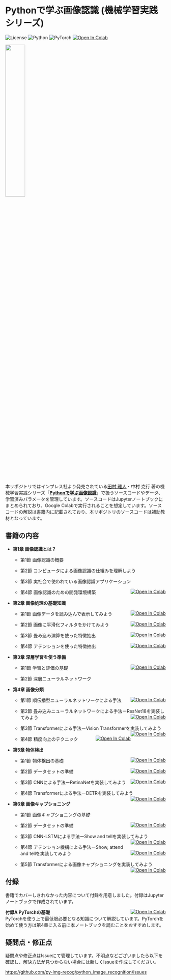 # Pythonで学ぶ画像認識 (機械学習実践シリーズ)

![License](https://img.shields.io/badge/License-MIT-green)
![Python](https://img.shields.io/badge/Python-3.8-orange)
![PyTorch](https://img.shields.io/badge/PyTorch-1.13.0-orange)
<a target="_blank" href="https://colab.research.google.com/github/py-img-recog/python_image_recognition"><img src="https://colab.research.google.com/assets/colab-badge.svg" alt="Open In Colab"/></a>

<img src="https://user-images.githubusercontent.com/55578738/222943631-e4b3e5d4-e856-4c05-aaa9-3ee26ce5e804.jpg" width=35%>

本リポジトリではインプレス社より発売されている[田村 雅人](https://tamtamz.github.io/ja/)・中村 克行 著の機械学習実践シリーズ「**[Pythonで学ぶ画像認識](https://book.impress.co.jp/books/1122101074)**」で扱うソースコードやデータ、学習済みパラメータを管理しています。ソースコードはJupyterノートブックにまとめられており、Google Colabで実行されることを想定しています。ソースコードの解説は書籍内に記載されており、本リポジトリのソースコードは補助教材となっています。

## 書籍の内容

- **第1章 画像認識とは？**
	- 第1節 画像認識の概要
	
	- 第2節 コンピュータによる画像認識の仕組みを理解しよう
	
	- 第3節 実社会で使われている画像認識アプリケーション

	- 第4節 画像認識のための開発環境構築 <span style="float: right"><a target="_blank" href="https://colab.research.google.com/github/py-img-recog/python_image_recognition/blob/main/1_img_recog/1_4_build_env.ipynb"><img src="https://colab.research.google.com/assets/colab-badge.svg" alt="Open In Colab"/></a></span>
- **第2章 画像処理の基礎知識**
	- 第1節 画像データを読み込んで表示してみよう <span style="float: right"><a target="_blank" href="https://colab.research.google.com/github/py-img-recog/python_image_recognition/blob/main/2_img_basics/2_1_img_load.ipynb"><img src="https://colab.research.google.com/assets/colab-badge.svg" alt="Open In Colab"/></a></span>
	
	- 第2節 画像に平滑化フィルタをかけてみよう <span style="float: right"><a target="_blank" href="https://colab.research.google.com/github/py-img-recog/python_image_recognition/blob/main/2_img_basics/2_2_smoothing_filter.ipynb"><img src="https://colab.research.google.com/assets/colab-badge.svg" alt="Open In Colab"/></a></span>

	- 第3節 畳み込み演算を使った特徴抽出<span style="float: right"><a target="_blank" href="https://colab.research.google.com/github/py-img-recog/python_image_recognition/blob/main/2_img_basics/2_3_convolution.ipynb"><img src="https://colab.research.google.com/assets/colab-badge.svg" alt="Open In Colab"/></a></span>

	- 第4節 アテンションを使った特徴抽出<span style="float: right"><a target="_blank" href="https://colab.research.google.com/github/py-img-recog/python_image_recognition/blob/main/2_img_basics/2_4_attention.ipynb"><img src="https://colab.research.google.com/assets/colab-badge.svg" alt="Open In Colab"/></a></span>

- **第3章 深層学習を使う準備**
	- 第1節 学習と評価の基礎 <span style="float: right"><a target="_blank" href="https://colab.research.google.com/github/py-img-recog/python_image_recognition/blob/main/3_dnn_prep/3_1_train_eval.ipynb"><img src="https://colab.research.google.com/assets/colab-badge.svg" alt="Open In Colab"/></a></span>
	
	- 第2節 深層ニューラルネットワーク
	
- **第4章 画像分類**
	- 第1節 順伝播型ニューラルネットワークによる手法 <span style="float: right"><a target="_blank" href="https://colab.research.google.com/github/py-img-recog/python_image_recognition/blob/main/4_classification/4_1_fnn/4_1_fnn.ipynb"><img src="https://colab.research.google.com/assets/colab-badge.svg" alt="Open In Colab"/></a></span>
	
	- 第2節 畳み込みニューラルネットワークによる手法ーResNet18を実装してみよう <span style="float: right"><a target="_blank" href="https://colab.research.google.com/github/py-img-recog/python_image_recognition/blob/main/4_classification/4_2_cnn/4_2_cnn.ipynb"><img src="https://colab.research.google.com/assets/colab-badge.svg" alt="Open In Colab"/></a></span>

	- 第3節 Transformerによる手法ーVision Transformerを実装してみよう <span style="float: right"><a target="_blank" href="https://colab.research.google.com/github/py-img-recog/python_image_recognition/blob/main/4_classification/4_3_transformer/4_3_transformer.ipynb"><img src="https://colab.research.google.com/assets/colab-badge.svg" alt="Open In Colab"/></a></span>

	- 第4節 精度向上のテクニック <span style="float: right"><a target="_blank" href="https://colab.research.google.com/github/py-img-recog/python_image_recognition/blob/main/4_classification/4_4_technique/4_4_technique.ipynb"><img src="https://colab.research.google.com/assets/colab-badge.svg" alt="Open In Colab"/></a></span>

- **第5章 物体検出**
	- 第1節 物体検出の基礎 <span style="float: right"><a target="_blank" href="https://colab.research.google.com/github/py-img-recog/python_image_recognition/blob/main/5_object_detection/5_1_object_detection_basics.ipynb"><img src="https://colab.research.google.com/assets/colab-badge.svg" alt="Open In Colab"/></a></span>
	
	- 第2節 データセットの準備 <span style="float: right"><a target="_blank" href="https://colab.research.google.com/github/py-img-recog/python_image_recognition/blob/main/5_object_detection/5_2_dataset.ipynb"><img src="https://colab.research.google.com/assets/colab-badge.svg" alt="Open In Colab"/></a></span>

	- 第3節 CNNによる手法ーRetinaNetを実装してみよう <span style="float: right"><a target="_blank" href="https://colab.research.google.com/github/py-img-recog/python_image_recognition/blob/main/5_object_detection/5_3_retinanet/5_3_retinanet.ipynb"><img src="https://colab.research.google.com/assets/colab-badge.svg" alt="Open In Colab"/></a></span>

	- 第4節 Transformerによる手法ーDETRを実装してみよう <span style="float: right"><a target="_blank" href="https://colab.research.google.com/github/py-img-recog/python_image_recognition/blob/main/5_object_detection/5_4_detr/5_4_detr.ipynb"><img src="https://colab.research.google.com/assets/colab-badge.svg" alt="Open In Colab"/></a></span>

- **第6章 画像キャプショニング**
	- 第1節 画像キャプショニングの基礎
	
	- 第2節 データセットの準備 <span style="float: right"><a target="_blank" href="https://colab.research.google.com/github/py-img-recog/python_image_recognition/blob/main/6_img_captioning/6_2_dataset.ipynb"><img src="https://colab.research.google.com/assets/colab-badge.svg" alt="Open In Colab"/></a></span>

	- 第3節 CNN-LSTMによる手法ーShow and tellを実装してみよう <span style="float: right"><a target="_blank" href="https://colab.research.google.com/github/py-img-recog/python_image_recognition/blob/main/6_img_captioning/6_3_show_and_tell/6_3_show_and_tell.ipynb"><img src="https://colab.research.google.com/assets/colab-badge.svg" alt="Open In Colab"/></a></span>

	- 第4節 アテンション機構による手法ーShow, attend and tellを実装してみよう <span style="float: right"><a target="_blank" href="https://colab.research.google.com/github/py-img-recog/python_image_recognition/blob/main/6_img_captioning/6_4_show_attend_and_tell/6_4_show_attend_and_tell.ipynb"><img src="https://colab.research.google.com/assets/colab-badge.svg" alt="Open In Colab"/></a></span>

	- 第5節 Transformerによる画像キャプショニングを実装してみよう <span style="float: right"><a target="_blank" href="https://colab.research.google.com/github/py-img-recog/python_image_recognition/blob/main/6_img_captioning/6_5_transformer_captioning/6_5_transformer_captioning.ipynb"><img src="https://colab.research.google.com/assets/colab-badge.svg" alt="Open In Colab"/></a></span>

## 付録

書籍でカバーしきれなかった内容について付録を用意しました。付録はJupyterノートブックで作成されています。

<dl>
<dt><strong>付録A PyTorchの基礎</strong> <span style="float: right"><a target="_blank" href="https://colab.research.google.com/github/py-img-recog/python_image_recognition/blob/main/appendix/a_pytorch.ipynb"><img src="https://colab.research.google.com/assets/colab-badge.svg" alt="Open In Colab"/></a></span></dt>
<dd style="margin-left: 0;">PyTorchを使う上で最低限必要となる知識について解説しています。PyTorchを始めて使う方は第4章に入る前に本ノートブックを読むことをおすすめします。</dd>
</dl>

## 疑問点・修正点

疑問点や修正点はIssueにて管理しています。不明点などございましたら以下を確認し、解決方法が見つからない場合には新しくIssueを作成してください。

https://github.com/py-img-recog/python_image_recognition/issues